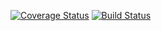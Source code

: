 [![Coverage Status](https://coveralls.io/repos/github/mb622/IS219P2/badge.svg?branch=master)](https://coveralls.io/github/mb622/IS219P2?branch=master)
[![Build Status](https://travis-ci.org/mb622/IS219P2.svg?branch=master)](https://travis-ci.org/mb622/IS219P2)
